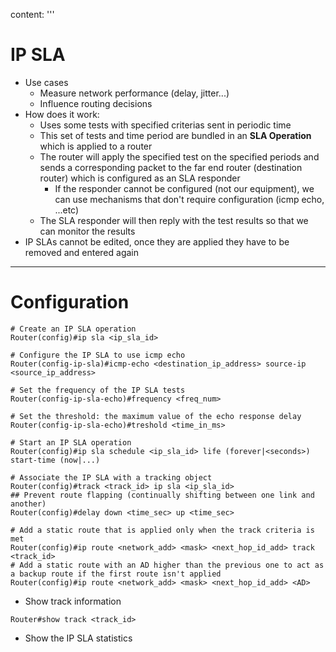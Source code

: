 content: '''
  # IP SLA
  
  * Use cases
    * Measure network performance (delay, jitter...)
    * Influence routing decisions
  * How does it work:
    * Uses some tests with specified criterias sent in periodic time 
    * This set of tests and time period are bundled in an **SLA Operation** which is applied to a router
    * The router will apply the specified test on the specified periods and sends a corresponding packet to the far end router (destination router) which is configured as an SLA responder 
      * If the responder cannot be configured (not our equipment), we can use mechanisms that don't require configuration (icmp echo, ...etc)
    * The SLA responder will then reply with the test results so that we can monitor the results
  * IP SLAs cannot be edited, once they are applied they have to be removed and entered again
  
  ---
  # Configuration
  
  ```
  # Create an IP SLA operation 
  Router(config)#ip sla <ip_sla_id>
  
  # Configure the IP SLA to use icmp echo
  Router(config-ip-sla)#icmp-echo <destination_ip_address> source-ip <source_ip_address>
  
  # Set the frequency of the IP SLA tests
  Router(config-ip-sla-echo)#frequency <freq_num>
  
  # Set the threshold: the maximum value of the echo response delay 
  Router(config-ip-sla-echo)#treshold <time_in_ms>
  
  # Start an IP SLA operation
  Router(config)#ip sla schedule <ip_sla_id> life (forever|<seconds>) start-time (now|...)
  
  # Associate the IP SLA with a tracking object
  Router(config)#track <track_id> ip sla <ip_sla_id> 
  ## Prevent route flapping (continually shifting between one link and another)
  Router(config)#delay down <time_sec> up <time_sec>
  
  # Add a static route that is applied only when the track criteria is met
  Router(config)#ip route <network_add> <mask> <next_hop_id_add> track <track_id> 
  # Add a static route with an AD higher than the previous one to act as a backup route if the first route isn't applied
  Router(config)#ip route <network_add> <mask> <next_hop_id_add> <AD>
  ```
  
  * Show track information
  ```
  Router#show track <track_id>
  ```
  
  * Show the IP SLA statistics
  ```
